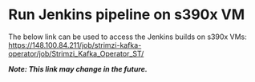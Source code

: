# Run Jenkins pipeline on s390x VM

The below link can be used to access the Jenkins builds on s390x VMs:
https://148.100.84.211/job/strimzi-kafka-operator/job/Strimzi_Kafka_Operator_ST/

_**Note: This link may change in the future.**_